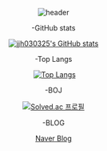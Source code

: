<div align="center">

  ![header](https://capsule-render.vercel.app/api?type=waving&text=Hello)
  
  -GitHub stats
  
  [![jjh030325's GitHub stats](https://github-readme-stats.vercel.app/api?username=jjh030325&count-private=true&theme=dark)](https://github.com/jjh030325/github-readme-stats)
  
  -Top Langs
  
﻿  [![Top Langs](https://github-readme-stats.vercel.app/api/top-langs/?username=jjh030325&langs_count=10&layout=compact&theme=dark)](https://github.com/jjh030325/jjh030325)

  -BOJ

  [![Solved.ac
  프로필](http://mazassumnida.wtf/api/v2/generate_badge?boj=wpqlks7)](https://solved.ac/wpqlks7)

  -BLOG

  [Naver Blog](https://blog.naver.com/wpqlks7)
</div>

